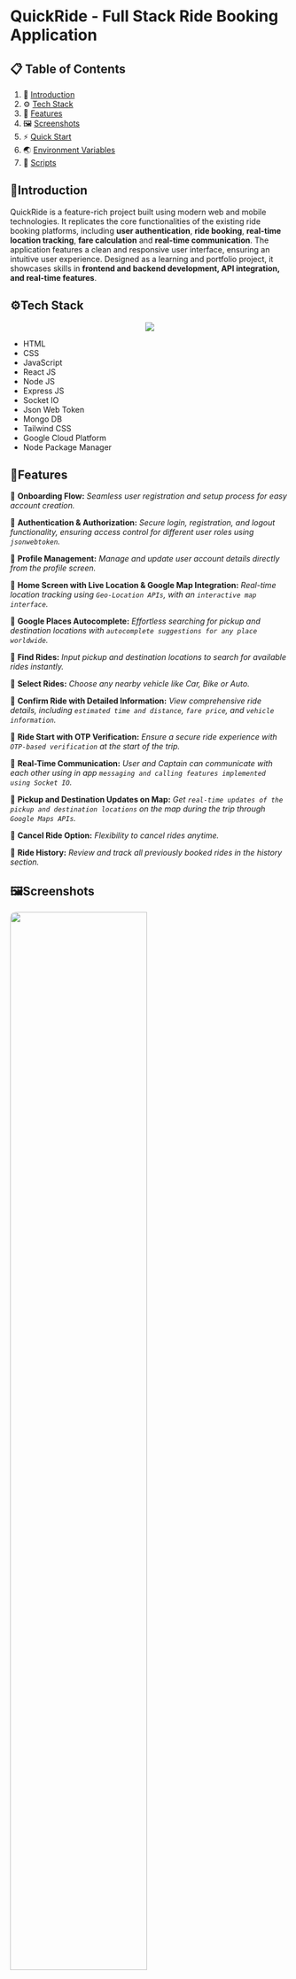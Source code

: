 # QuickRide - Full Stack Ride Booking Application

## 📋 <a name="table">Table of Contents</a>

1. 📃 [Introduction](#introduction)
2. ⚙️ [Tech Stack](#tech-stack)
3. 🔖 [Features](#features)
4. 🖼️ [Screenshots](#screenshots)
5. ⚡ [Quick Start](#quick-start)
6. 🌏 [Environment Variables](#environment-variables)
7. 📜 [Scripts](#scripts)

## <a name="introduction">📃Introduction</a>

QuickRide is a feature-rich project built using modern web and mobile technologies. It replicates the core functionalities of the existing ride booking platforms, including **user authentication**, **ride booking**, **real-time location tracking**, **fare calculation** and **real-time communication**. The application features a clean and responsive user interface, ensuring an intuitive user experience. Designed as a learning and portfolio project, it showcases skills in **frontend and backend development, API integration, and real-time features**.

## <a name="tech-stack">⚙️Tech Stack</a>

<p align="center">
    <img src="https://skillicons.dev/icons?i=html,css,js,react,nodejs,express,mongo,tailwind,gcp,npm" />
</p>

- HTML
- CSS
- JavaScript
- React JS
- Node JS
- Express JS
- Socket IO
- Json Web Token
- Mongo DB
- Tailwind CSS
- Google Cloud Platform
- Node Package Manager

## <a name="features">🔖Features</a>

🔖 **Onboarding Flow:** _Seamless user registration and setup process for easy account creation._

🔖 **Authentication & Authorization:** _Secure login, registration, and logout functionality, ensuring access control for different user roles using `jsonwebtoken`._

🔖 **Profile Management:** _Manage and update user account details directly from the profile screen._

🔖 **Home Screen with Live Location & Google Map Integration:** _Real-time location tracking using `Geo-Location APIs`, with an `interactive map interface`._

🔖 **Google Places Autocomplete:** _Effortless searching for pickup and destination locations with `autocomplete suggestions for any place worldwide`._

🔖 **Find Rides:** _Input pickup and destination locations to search for available rides instantly._

🔖 **Select Rides:** _Choose any nearby vehicle like Car, Bike or Auto._

🔖 **Confirm Ride with Detailed Information:** _View comprehensive ride details, including `estimated time and distance`, `fare price`, and `vehicle information`._

🔖 **Ride Start with OTP Verification:** _Ensure a secure ride experience with `OTP-based verification` at the start of the trip._

🔖 **Real-Time Communication:** _User and Captain can communicate with each other using in app `messaging and calling features implemented using Socket IO`._

🔖 **Pickup and Destination Updates on Map:** _Get `real-time updates of the pickup and destination locations` on the map during the trip through `Google Maps APIs`._

🔖 **Cancel Ride Option:** _Flexibility to cancel rides anytime._

🔖 **Ride History:** _Review and track all previously booked rides in the history section._

## <a name="screenshots">🖼️Screenshots</a>
<img width="70%" style="border-radius:10px;" src="./Frontend/public/user-auth.png">
<img width="70%" style="border-radius:10px;" src="./Frontend/public/captain-auth.png">
<img width="70%" style="border-radius:10px;" src="./Frontend/public/sidebar.png">
<img width="70%" style="border-radius:10px;" src="./Frontend/public/user-module.png">
<img width="70%" style="border-radius:10px;" src="./Frontend/public/captain-module.png">

## <a name="quick-start">⚡Quick Start</a>

### 🪟 Project Structure

```
📂 Backend
📂 Frontend
```

### 1. Clone the Repository

```bash
git clone https://github.com/asif-khan-2k19/QuickRide.git
cd quickride
```

### 2. Install Dependencies

#### For Frontend

```bash
cd Frontend
npm install
```

#### For Backend

```bash
cd ../Backend
npm install
```

### 3. Start the Application

#### Run the Frontend

Open a terminal, navigate to the `Frontend` folder, and run:

```bash
npm run dev
```

#### Run the Backend

Open another terminal, navigate to the `Backend` folder, and run:

```bash
npm run dev
```

### 4. Access the Application

- **Frontend**: Visit [http://localhost:5173](http://localhost:5173) (default React development server port).
- **Backend**: The backend server will typically run on [http://localhost:3000](http://localhost:3000). Adjust the backend port if configured otherwise.

## <a name="environment-variables">🌏Environment Variables</a>

Ensure to set up the required environment variables for both `Frontend` and `Backend`.

#### Frontend (`.env`)

```plaintext
VITE_SERVER_URL = http://localhost:3000
```

#### Backend (`.env`)

```plaintext
PORT = 3000
SERVER_URL = http://localhost:3000
ENVIRONMENT = development
MONGODB_PROD_URL = <your-mongodb-atlas-connection-string>
MONGODB_DEV_URL = mongodb://127.0.0.1:27017/quickRide
JWT_SECRET = <your-json-secret-string>
GOOGLE_MAPS_API = <your-google-maps-api-key>
```

## <a name="scripts">📜Scripts</a>

- **`npm run dev`**: Starts the development server (both frontend and backend).
- **`npm install`**: Installs project dependencies.
